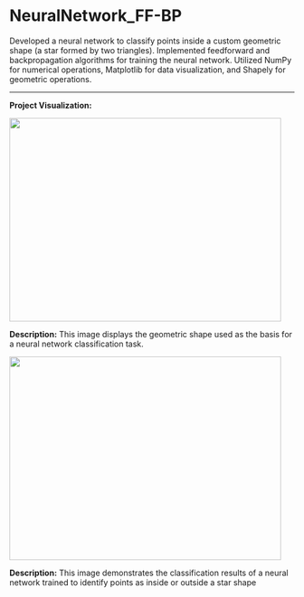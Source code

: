 # NeuralNetwork_FF-BP
Developed a neural network to classify points inside a custom geometric shape (a star formed by two triangles). Implemented feedforward and backpropagation algorithms for training the neural network. Utilized NumPy for numerical operations, Matplotlib for data visualization, and Shapely for geometric operations.
_________________________________________________________________________________________
**Project Visualization:**

<img src="https://github.com/IMP4U/NeuralNetwork_FF-BP/assets/116965072/e9adf500-84a3-41f6-8ce3-2975d3eaf894" width="480" height="360" />

__Description:__
This image displays the geometric shape used as the basis for a neural network classification task. 

<img src="https://github.com/IMP4U/NeuralNetwork_FF-BP/assets/116965072/b9e10364-b931-4a96-9cd1-593adb868da4" width="480" height="360" />

__Description:__
This image demonstrates the classification results of a neural network trained to identify points as inside or outside a star shape



